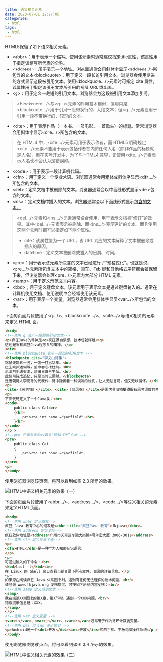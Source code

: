 ```yaml
---
title: 语义相关元素
date: 2023-07-01 12:27:00
categories:
 - html
tags:
 - html
---
```


HTML5保留了如下语义相关元素。
* \<abbr\>：用于表示一个缩写。使用该元素时通常建议指定title属性，该属性用于指定该缩写所代表的全称。
* \<address\>：用于表示一个地址。浏览器通常会用斜体字显示\<address..\/\>所包含的文本\<blockquote\>：用于定义一段长的引用文本。浏览器会使用缩进的方式显示这段被引用文本。使用\<blockquote...\/\>元素时可指定 cite 属性，该属性用于指定该引用文本所引用的网址 URL 或出处。
* \<g\>：用于定义一段短的引用文本。浏览器会为这段被引用文本添加引号。

> \<blockquote...\/\>与\<q...\/\>元素的作用基本相似，区别只是\<blockquote...\/\>用于引用一段带换行的、大段文本；但\<q...\/\>元素则用于引用一段不带换行的、较短的文本。

* \<cite\>：用于表示作品（一本书、一部电影、一首歌曲）的标题。常常浏览器会用斜体字显示\<cite...\/\>所包含的文本。

> 在 HTML4 中，\<cite...\/\>元素可用于表示作者，而 HTML5 明确规定\<cite...\/\>元素不能用于表示包括作者在内的任何人名（除非作品的标题就是人名)，但在实际开发中，为了与 HTML4 兼容，即使用\<cite...\/\>元素表示人名也不会认为是错误的。

* \<code\>：用于表示一段计算机代码。
* \<dfn\>：用于定义一个专业术语。浏览器通常会用粗体或斜体字显示\<dfn...\/\>所包含的文本。
* \<del\>：定义文档中被删除的文本。浏览器通常会以中画线形式显示\<del\>包含的文本。
* \<ins\>：定义文档中插入的文本。浏览器通常会以下画线形式显示<ins>包含的文本。

> \<del...\/\>元素和\<ins...\/\>元素通常结合使用，用于表示文档被“修订”的效果。其中\<del...\/\>元素表示被删除，而\<ins...\/\>表示更新的文本。而且使用这两个元素时都可以指定如下两个属性。
> * cite：该属性值为一个 URL，该 URL 对应的文本解释了文本被删除或插入的原因。
> * datetime：定义文本被删除或插入的日期、时间。

* \<pre\>：用于表示该元素所包含的文本已经进行了“预格式化”。也就是说，\<pre...\/\>元素所包含文本中的空格、回车、Tab 键和其他格式字符都会被保留下来，但浏览器会处理\<pre...\/\>元素内大部分 HTML 元素。
* \<samp\>：用于定义示范文本内容。
* \<kbd\>；用于定义键盘文本。该元素用于表示文本是通过键盘输入的。通常在计算机使用文档、使用说明中会经常使用该元素。
* \<var\>：用于表示一个变量。浏览器通常会用斜体字显示\<var...\/\>所包含的文本。

下面的页面片段使用了\<q...\/\>、\<blockquote...\/\>、\<cite...\/\>等语义相关的元素来定义 HTML 面。

```html
<body>
<!--使用 q 表示一段短的引用文本-->
<p>疯狂Java的精神是<q>疯狂源自梦想，技术成就辉煌</q>
这也是所有疯狂Java程序员的精神。</p>
<div>
<!--使用 blockquote 表示一段长的引用文本 -->
<blockquote cite="李义山诗集">
锦瑟无端五十弦，一弦一柱思华年。<br>
庄生晓梦迷蝴蝶，望帝春心托杜鹃。<br>
沧海月明珠有泪，蓝田日暖玉生烟。<br>
此情可待成追忆，只是当时已惘然。</blockquote>
是唐朝诗人李商隐的代表作，诗中隐藏着一种淡淡的忧伤，让人无法言说，但又无以谴怀。</div>
<p>
<cite>《芙蓉镇》</cite>、<cite>《蓝风筝》</cite>是国内导演拍摄得很有思考深度的两部电影。</p>
<p>
下面代码定义了一个Java类：<br>
<code>
    public class Cat<br>
    {<br>
        private int name ="garfield";<br>
    }<br>
</code>
</p >
<!--pre 元素包含的内容是“预格式化”文本 -->
<pre>
    public class Cat
    {
        private int name ="garfield";
    }
</pre>
<p>
</body>
```

使用浏览器浏览该页面，将可以看到如图 2.3 所示的效果。

![HTML中语义相关元素的效果（一）](/HTML中语义相关元素的效果（一）.png 'HTML中语义相关元素的效果（一）')

下面的页面片段使用了<abbr.../>、<address.../>、<code.../>等语义相关的元素来定义HTML页面。

```html
<body>
<!--使用 abbr 定义缩写-->
疯狂 Java 教育中心的缩写是<abbr title="疯狂Java 教育">fkjava</abbr>。
<!--使用 address 定义地址-->
疯狂软件地址是<address>广州市天河区车陂大岗路4号沣宏大厦 3006-3011</address>
<!--使用 dfn 定义专业术语-->
<p>
<dfn>HTML</dfn>是一种广为人知的标记语言。
</p>
<p>
可通过输入如下命令：<br>
<kbd>list -l</kbd><br>
在 Linux 的 Shell 窗口查看当前目录下所有文件、目录的详细信息。</p>
<p>
如果您在阅读疯狂 Java 体系图书时，遇到有任何无法理解的技术问题，<br/>
请登录 www.fkjava.org 发帖提问，可按如下示例内容发帖：<br/>
<!--使用 samp 定义范例文本 -->
<samp>
我在阅读XXX图书的第X章、第X节时，遇到一个XXX问题，<br/>
错误提示信息是：XXX。
</samp>
</p>
<!--使用 var 定义变量 -->
<var>i</var>、<var>j</var>、<var>k</var>通常用于作为循环计数器变量。
<!--使用 del 和 ins 表示修订 -->
<p>Android是一个<del>开发</del><ins>开放</ins>式的手机、平板电脑操作系统</p >
</body>
```

使用浏览器浏览该页面，将可以看到如图 2.4 所示的效果。

![HTML中语义相关元素的效果（二）](/HTML中语义相关元素的效果（二）.png 'HTML中语义相关元素的效果（二）')